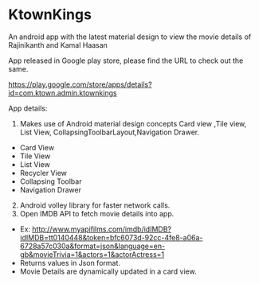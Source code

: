 # KtownKings
An android app with the latest material design to view the movie details of Rajinikanth and Kamal Haasan

App released in Google play store, please find the URL to check out the same.

https://play.google.com/store/apps/details?id=com.ktown.admin.ktownkings

App details:

1. Makes use of Android material design concepts Card view ,Tile view, List View, CollapsingToolbarLayout,Navigation Drawer.
- Card View
- Tile View
- List View
- Recycler View
- Collapsing Toolbar
- Navigation Drawer

2. Android volley library for faster network calls.
3. Open IMDB API to fetch movie details into app.
- Ex: http://www.myapifilms.com/imdb/idIMDB?idIMDB=tt0140448&token=bfc6073d-92cc-4fe8-a06a-6728a57c030a&format=json&language=en-gb&movieTrivia=1&actors=1&actorActress=1
- Returns values in Json format.
- Movie Details are dynamically updated in a card view.

